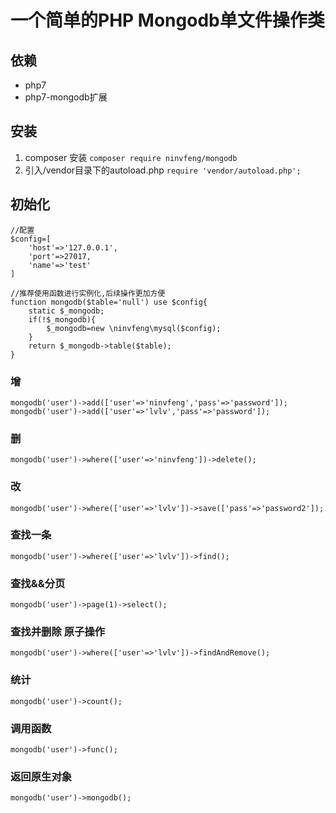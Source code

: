 # 一个简单的PHP Mongodb单文件操作类

## 依赖
- php7
- php7-mongodb扩展

## 安装
1. composer 安装 ``` composer require ninvfeng/mongodb ```
2. 引入/vendor目录下的autoload.php ``` require 'vendor/autoload.php'; ```

## 初始化
```
//配置
$config=[
    'host'=>'127.0.0.1',
    'port'=>27017,
    'name'=>'test'
]

//推荐使用函数进行实例化,后续操作更加方便
function mongodb($table='null') use $config{
    static $_mongodb;
    if(!$_mongodb){
        $_mongodb=new \ninvfeng\mysql($config);
    }
    return $_mongodb->table($table);
}
```
### 增
```
mongodb('user')->add(['user'=>'ninvfeng','pass'=>'password']);
mongodb('user')->add(['user'=>'lvlv','pass'=>'password']);
```
### 删
```
mongodb('user')->where(['user'=>'ninvfeng'])->delete();
```

### 改
```
mongodb('user')->where(['user'=>'lvlv'])->save(['pass'=>'password2']);
```

### 查找一条
```
mongodb('user')->where(['user'=>'lvlv'])->find();
```

### 查找&&分页
```
mongodb('user')->page(1)->select();
```

### 查找并删除 原子操作
```
mongodb('user')->where(['user'=>'lvlv'])->findAndRemove();
```

### 统计
```
mongodb('user')->count();
```

### 调用函数
```
mongodb('user')->func();
```

### 返回原生对象
```
mongodb('user')->mongodb();
```
